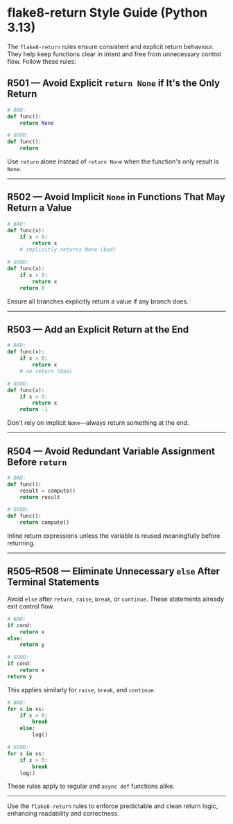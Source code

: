 # flake8-return Style Guide (Python 3.13)

The `flake8-return` rules ensure consistent and explicit return behaviour. They
help keep functions clear in intent and free from unnecessary control flow.
Follow these rules:

## R501 — Avoid Explicit `return None` if It's the Only Return

```python
# BAD:
def func():
    return None

# GOOD:
def func():
    return
```

Use `return` alone instead of `return None` when the function's only result is
`None`.

______________________________________________________________________

## R502 — Avoid Implicit `None` in Functions That May Return a Value

```python
# BAD:
def func(x):
    if x > 0:
        return x
    # implicitly returns None (bad)

# GOOD:
def func(x):
    if x > 0:
        return x
    return 0
```

Ensure all branches explicitly return a value if any branch does.

______________________________________________________________________

## R503 — Add an Explicit Return at the End

```python
# BAD:
def func(x):
    if x > 0:
        return x
    # no return (bad)

# GOOD:
def func(x):
    if x > 0:
        return x
    return -1
```

Don't rely on implicit `None`—always return something at the end.

______________________________________________________________________

## R504 — Avoid Redundant Variable Assignment Before `return`

```python
# BAD:
def func():
    result = compute()
    return result

# GOOD:
def func():
    return compute()
```

Inline return expressions unless the variable is reused meaningfully before
returning.

______________________________________________________________________

## R505–R508 — Eliminate Unnecessary `else` After Terminal Statements

Avoid `else` after `return`, `raise`, `break`, or `continue`. These statements
already exit control flow.

```python
# BAD:
if cond:
    return x
else:
    return y

# GOOD:
if cond:
    return x
return y
```

This applies similarly for `raise`, `break`, and `continue`.

```python
# BAD:
for x in xs:
    if x > 0:
        break
    else:
        log()

# GOOD:
for x in xs:
    if x > 0:
        break
    log()
```

These rules apply to regular and `async def` functions alike.

______________________________________________________________________

Use the `flake8-return` rules to enforce predictable and clean return logic,
enhancing readability and correctness.
